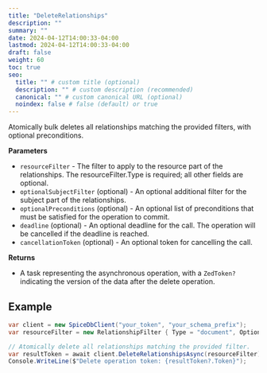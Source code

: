 ```yaml
---
title: "DeleteRelationships"
description: ""
summary: ""
date: 2024-04-12T14:00:33-04:00
lastmod: 2024-04-12T14:00:33-04:00
draft: false
weight: 60
toc: true
seo:
  title: "" # custom title (optional)
  description: "" # custom description (recommended)
  canonical: "" # custom canonical URL (optional)
  noindex: false # false (default) or true
---
```

Atomically bulk deletes all relationships matching the provided filters, with optional preconditions.

**Parameters**

- `resourceFilter` - The filter to apply to the resource part of the relationships. The resourceFilter.Type is required; all other fields are optional.
- `optionalSubjectFilter` (optional) - An optional additional filter for the subject part of the relationships.
- `optionalPreconditions` (optional) - An optional list of preconditions that must be satisfied for the operation to commit.
- `deadline` (optional) - An optional deadline for the call. The operation will be cancelled if the deadline is reached.
- `cancellationToken` (optional) - An optional token for cancelling the call.

**Returns**

- A task representing the asynchronous operation, with a `ZedToken?` indicating the version of the data after the delete operation.

## Example

```csharp
var client = new SpiceDbClient("your_token", "your_schema_prefix");
var resourceFilter = new RelationshipFilter { Type = "document", OptionalId = "firstdoc" };

// Atomically delete all relationships matching the provided filter.
var resultToken = await client.DeleteRelationshipsAsync(resourceFilter);
Console.WriteLine($"Delete operation token: {resultToken?.Token}");
```